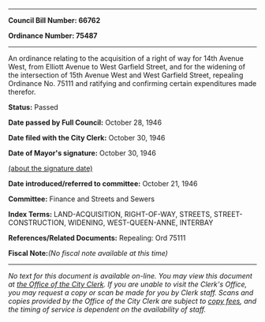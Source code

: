 

********

**Council Bill Number: 66762**
   
**Ordinance Number: 75487**
********

 An ordinance relating to the acquisition of a right of way for 14th Avenue West, from Elliott Avenue to West Garfield Street, and for the widening of the intersection of 15th Avenue West and West Garfield Street, repealing Ordinance No. 75111 and ratifying and confirming certain expenditures made therefor.

**Status:** Passed
   
**Date passed by Full Council:** October 28, 1946
   
**Date filed with the City Clerk:** October 30, 1946
   
**Date of Mayor's signature:** October 30, 1946
   
[(about the signature date)](/~public/approvaldate.htm)
   
   
   
**Date introduced/referred to committee:** October 21, 1946
   
**Committee:** Finance and Streets and Sewers
   
   
**Index Terms:** LAND-ACQUISITION, RIGHT-OF-WAY, STREETS, STREET-CONSTRUCTION, WIDENING, WEST-QUEEN-ANNE, INTERBAY

**References/Related Documents:** Repealing: Ord 75111

**Fiscal Note:**_(No fiscal note available at this time)_
********

_No text for this document is available on-line. You may view this document at [the Office of the City Clerk](http://www.seattle.gov/leg/clerk/contactUs.htm). If you are unable to visit the Clerk's Office, you may request a copy or scan be made for you by Clerk staff. Scans and copies provided by the Office of the City Clerk are subject to [copy fees](http://clerk.seattle.gov/~public/clerkfees.htm), and the timing of service is dependent on the availability of staff._

